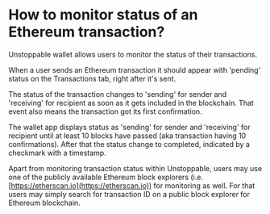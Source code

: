 # How to monitor status of an Ethereum transaction?

Unstoppable wallet allows users to monitor the status of their transactions.

When a user sends an Ethereum transaction it should appear with 'pending' status on the Transactions tab, right after it's sent.

The status of the transaction changes to 'sending' for sender and 'receiving' for recipient as soon as it gets included in the blockchain. That event also means the transaction got its first confirmation.

The wallet app displays status as 'sending' for sender and 'receiving' for recipient until at least 10 blocks have passed (aka transaction having 10 confirmations). After that the status change to completed, indicated by a checkmark with a timestamp.

Apart from monitoring transaction status within Unstoppable, users may use one of the publicly available Ethereum block explorers (i.e. [https://etherscan.io](https://etherscan.io)) for monitoring as well. For that users may simply search for transaction ID on a public block explorer for Ethereum blockchain.
